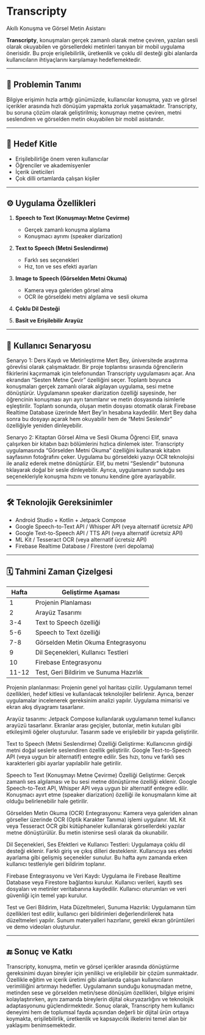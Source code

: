 # Transcripty
Akıllı Konuşma ve Görsel Metin Asistanı

**Transcripty**, konuşmaları gerçek zamanlı olarak metne çeviren, yazıları sesli olarak okuyabilen ve görsellerdeki metinleri tanıyan bir mobil uygulama önerisidir. Bu proje erişilebilirlik, üretkenlik ve çoklu dil desteği gibi alanlarda kullanıcıların ihtiyaçlarını karşılamayı hedeflemektedir.

---

## 📌 Problemin Tanımı

Bilgiye erişimin hızla arttığı günümüzde, kullanıcılar konuşma, yazı ve görsel içerikler arasında hızlı dönüşüm yapmakta zorluk yaşamaktadır. Transcripty, bu soruna çözüm olarak geliştirilmiş; konuşmayı metne çeviren, metni seslendiren ve görselden metin okuyabilen bir mobil asistandır.

---

## 🎯 Hedef Kitle

- Erişilebilirliğe önem veren kullanıcılar  
- Öğrenciler ve akademisyenler  
- İçerik üreticileri  
- Çok dilli ortamlarda çalışan kişiler  

---

## ⚙️ Uygulama Özellikleri

1. **Speech to Text (Konuşmayı Metne Çevirme)**  
   - Gerçek zamanlı konuşma algılama  
   - Konuşmacı ayrımı (speaker diarization)

2. **Text to Speech (Metni Seslendirme)**  
   - Farklı ses seçenekleri  
   - Hız, ton ve ses efekti ayarları

3. **Image to Speech (Görselden Metni Okuma)**  
   - Kamera veya galeriden görsel alma  
   - OCR ile görseldeki metni algılama ve sesli okuma

4. **Çoklu Dil Desteği**  
5. **Basit ve Erişilebilir Arayüz**

---

## 👤 Kullanıcı Senaryosu

Senaryo 1: Ders Kaydı ve Metinleştirme
Mert Bey, üniversitede araştırma görevlisi olarak çalışmaktadır. Bir proje toplantısı sırasında öğrencilerin fikirlerini kaçırmamak için telefonundan Transcripty uygulamasını açar.
Ana ekrandan “Sesten Metne Çevir” özelliğini seçer.
Toplantı boyunca konuşmaları gerçek zamanlı olarak algılayan uygulama, sesi metne dönüştürür.
Uygulamanın speaker diarization özelliği sayesinde, her öğrencinin konuşması ayrı ayrı tanımlanır ve metin dosyasında isimlerle eşleştirilir.
Toplantı sonunda, oluşan metin dosyası otomatik olarak Firebase Realtime Database üzerinde Mert Bey’in hesabına kaydedilir.
Mert Bey daha sonra bu dosyayı açarak hem okuyabilir hem de “Metni Seslendir” özelliğiyle yeniden dinleyebilir.

Senaryo 2: Kitaptan Görsel Alma ve Sesli Okuma
Öğrenci Elif, sınava çalışırken bir kitabın bazı bölümlerini hızlıca dinlemek ister.
Transcripty uygulamasında “Görselden Metni Okuma” özelliğini kullanarak kitabın sayfasının fotoğrafını çeker.
Uygulama bu görseldeki yazıyı OCR teknolojisi ile analiz ederek metne dönüştürür.
Elif, bu metni “Seslendir” butonuna tıklayarak doğal bir sesle dinleyebilir.
Ayrıca, uygulamanın sunduğu ses seçenekleriyle konuşma hızını ve tonunu kendine göre ayarlayabilir.

---

## 🛠️ Teknolojik Gereksinimler

- Android Studio + Kotlin + Jetpack Compose
- Google Speech-to-Text API / Whisper API (veya alternatif ücretsiz API)
- Google Text-to-Speech API / TTS API (veya alternatif ücretsiz API)
- ML Kit / Tesseract OCR (veya alternatif ücretsiz API)
- Firebase Realtime Database / Firestore (veri depolama)

---

## 🗓️ Tahmini Zaman Çizelgesi

| Hafta | Geliştirme Aşaması                             |
|-------|------------------------------------------------|
| 1     | Projenin Planlaması                            |
| 2     | Arayüz Tasarımı                                |
| 3-4   | Text to Speech özelliği                        |
| 5-6   | Speech to Text özelliği                        |
| 7-8   | Görselden Metin Okuma Entegrasyonu             |
| 9     | Dil Seçenekleri, Kullanıcı Testleri            |
| 10    | Firebase Entegrasyonu                          |
| 11-12 | Test, Geri Bildirim ve Sunuma Hazırlık         |

Projenin planlanması: Projenin genel yol haritası çizilir. Uygulamanın temel özellikleri, hedef kitlesi ve kullanılacak teknolojiler belirlenir. Ayrıca, benzer uygulamalar incelenerek gereksinim analizi yapılır. Uygulama mimarisi ve ekran akış diyagramı tasarlanır.

Arayüz tasarımı: Jetpack Compose kullanılarak uygulamanın temel kullanıcı arayüzü tasarlanır. Ekranlar arası geçişler, butonlar, metin kutuları gibi etkileşimli öğeler oluşturulur. Tasarım sade ve erişilebilir bir yapıda geliştirilir.

Text to Speech (Metni Seslendirme) Özelliği Geliştirme: Kullanıcının girdiği metni doğal seslerle seslendiren özellik geliştirilir. Google Text-to-Speech API (veya uygun bir alternatif) entegre edilir. Ses hızı, tonu ve farklı ses karakterleri gibi ayarlar yapılabilir hale getirilir.

Speech to Text (Konuşmayı Metne Çevirme) Özelliği Geliştirme: Gerçek zamanlı ses algılaması ve bu sesi metne dönüştürme özelliği eklenir. Google Speech-to-Text API, Whisper API veya uygun bir alternatif entegre edilir. Konuşmacı ayırt etme (speaker diarization) özelliği ile konuşmaların kime ait olduğu belirlenebilir hale getirilir.

Görselden Metin Okuma (OCR) Entegrasyonu: Kamera veya galeriden alınan görseller üzerinde OCR (Optik Karakter Tanıma) işlemi uygulanır. ML Kit veya Tesseract OCR gibi kütüphaneler kullanılarak görsellerdeki yazılar metne dönüştürülür. Bu metin istenirse sesli olarak da okunabilir.

Dil Seçenekleri, Ses Efektleri ve Kullanıcı Testleri: Uygulamaya çoklu dil desteği eklenir. Farklı giriş ve çıkış dilleri desteklenir. Kullanıcıya ses efekti ayarlama gibi gelişmiş seçenekler sunulur. Bu hafta aynı zamanda erken kullanıcı testleriyle geri bildirim toplanır.

Firebase Entegrasyonu ve Veri Kaydı: Uygulama ile Firebase Realtime Database veya Firestore bağlantısı kurulur. Kullanıcı verileri, kayıtlı ses dosyaları ve metinler veritabanına kaydedilir. Kullanıcı oturumları ve veri güvenliği için temel yapı kurulur.

Test ve Geri Bildirim, Hata Düzeltmeleri, Sunuma Hazırlık: Uygulamanın tüm özellikleri test edilir, kullanıcı geri bildirimleri değerlendirilerek hata düzeltmeleri yapılır. Sunum materyalleri hazırlanır, gerekli ekran görüntüleri ve demo videoları oluşturulur.

---

## 🔚 Sonuç ve Katkı

Transcripty, konuşma, metin ve görsel içerikler arasında dönüştürme gereksinimi duyan bireyler için yenilikçi ve erişilebilir bir çözüm sunmaktadır. Özellikle eğitim ve içerik üretimi gibi alanlarda çalışan kullanıcıların verimliliğini artırmayı hedefler. Uygulamanın sunduğu konuşmadan metne, metinden sese ve görselden metin/sese dönüşüm özellikleri, bilgiye erişimi kolaylaştırırken, aynı zamanda bireylerin dijital okuryazarlığını ve teknolojik adaptasyonunu güçlendirmektedir.
Sonuç olarak, Transcripty hem kullanıcı deneyimi hem de toplumsal fayda açısından değerli bir dijital ürün ortaya koymakta, erişilebilirlik, üretkenlik ve kapsayıcılık ilkelerini temel alan bir yaklaşımı benimsemektedir.

